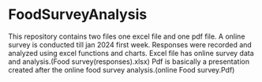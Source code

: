 # FoodSurveyAnalysis

This repository contains two files one excel file and one pdf file.
A online survey is conducted till jan 2024 first week. Responses were recorded and analyzed using excel functions and charts.
Excel file has online survey data and analysis.(Food survey(responses).xlsx)
Pdf is basically a presentation created after the online food survey analysis.(online Food survey.Pdf)

